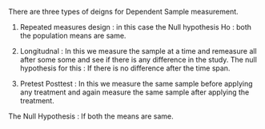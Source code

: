 There are three types of deigns for Dependent Sample measurement.

1. Repeated measures design : in this case the Null hypothesis Ho : both the population means are same.

2. Longitudnal : In this we measure the sample at a time and remeasure all after some some and see if there is any difference in the study.
The null hypothesis for this : If there is no difference after the time span.

3. Pretest Posttest : In this we measure the same sample before applying any treatment and again measure the same sample after applying the treatment.

The Null Hypothesis : If both the means are same.
